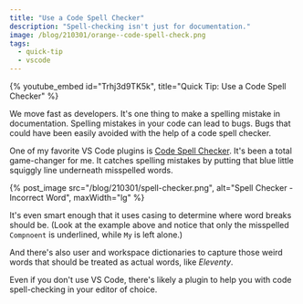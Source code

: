 ```yaml
---
title: "Use a Code Spell Checker"
description: "Spell-checking isn't just for documentation."
image: /blog/210301/orange--code-spell-check.png
tags:
  - quick-tip
  - vscode
---
```


{% youtube_embed
    id="Trhj3d9TK5k",
    title="Quick Tip: Use a Code Spell Checker" %}

We move fast as developers. It's one thing to make a spelling mistake in documentation. Spelling mistakes in your code can lead to bugs. Bugs that could have been easily avoided with the help of a code spell checker.

One of my favorite VS Code plugins is [Code Spell Checker](https://github.com/streetsidesoftware/vscode-spell-checker). It's been a total game-changer for me. It catches spelling mistakes by putting that blue little squiggly line underneath misspelled words.

{% post_image
    src="/blog/210301/spell-checker.png",
    alt="Spell Checker - Incorrect Word",
    maxWidth="lg"  %}

It's even smart enough that it uses casing to determine where word breaks should be. (Look at the example above and notice that only the misspelled `Compnoent` is underlined, while `My` is left alone.)

And there's also user and workspace dictionaries to capture those weird words that should be treated as actual words, like _Eleventy_.

Even if you don't use VS Code, there's likely a plugin to help you with code spell-checking in your editor of choice.
